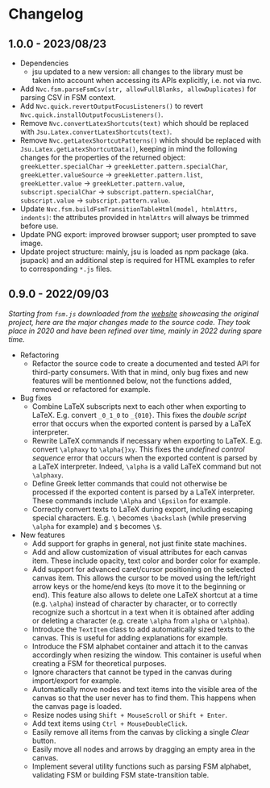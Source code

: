 # Changelog

## 1.0.0 - 2023/08/23

- Dependencies
    - jsu updated to a new version: all changes to the library must be taken
    into account when accessing its APIs explicitly, i.e. not via nvc.
- Add `Nvc.fsm.parseFsmCsv(str, allowFullBlanks, allowDuplicates)` for parsing
CSV in FSM context.
- Add `Nvc.quick.revertOutputFocusListeners()` to revert `Nvc.quick.installOutputFocusListeners()`.
- Remove `Nvc.convertLatexShortcuts(text)` which should be replaced with `Jsu.Latex.convertLatexShortcuts(text)`.
- Remove `Nvc.getLatexShortcutPatterns()` which should be replaced with `Jsu.Latex.getLatexShortcutData()`,
keeping in mind the following changes for the properties of the returned object:
`greekLetter.specialChar` &rarr; `greekLetter.pattern.specialChar`,
`greekLetter.valueSource` &rarr; `greekLetter.pattern.list`,
`greekLetter.value`       &rarr; `greekLetter.pattern.value`,
`subscript.specialChar`   &rarr; `subscript.pattern.specialChar`,
`subscript.value`         &rarr; `subscript.pattern.value`.
- Update `Nvc.fsm.buildFsmTransitionTableHtml(model, htmlAttrs, indents)`: the
attributes provided in `htmlAttrs` will always be trimmed before use.
- Update PNG export: improved browser support; user prompted to save image.
- Update project structure: mainly, jsu is loaded as npm package (aka. jsupack)
and an additional step is required for HTML examples to refer to corresponding `*.js`
files.

## 0.9.0 - 2022/09/03

*Starting from `fsm.js` downloaded from the [website](https://madebyevan.com/fsm/)
showcasing the original project, here are the major changes made to the source
code. They took place in 2020 and have been refined over time, mainly in 2022
during spare time.*

- Refactoring
    - Refactor the source code to create a documented and tested API for
    third-party consumers. With that in mind, only bug fixes and new features
    will be mentionned below, not the functions added, removed or refactored for
    example.
- Bug fixes
    - Combine LaTeX subscripts next to each other when exporting to LaTeX. E.g.
    convert `_0_1_0` to `_{010}`. This fixes the *double script* error that
    occurs when the exported content is parsed by a LaTeX interpreter.
    - Rewrite LaTeX commands if necessary when exporting to LaTeX. E.g. convert
    `\alphaxy` to `\alpha{}xy`. This fixes the *undefined control sequence*
    error that occurs when the exported content is parsed by a LaTeX
    interpreter. Indeed, `\alpha` is a valid LaTeX command but not `\alphaxy`.
    - Define Greek letter commands that could not otherwise be processed if the
    exported content is parsed by a LaTeX interpreter. These commands include
    `\Alpha` and `\Epsilon` for example.
    - Correctly convert texts to LaTeX during export, including escaping special
    characters. E.g. `\` becomes `\backslash` (while preserving `\alpha` for
    example) and `$` becomes `\$`.
- New features
    - Add support for graphs in general, not just finite state machines.
    - Add and allow customization of visual attributes for each canvas item.
    These include opacity, text color and border color for example.
    - Add support for advanced caret/cursor positioning on the selected canvas
    item. This allows the cursor to be moved using the left/right arrow keys or
    the home/end keys (to move it to the beginning or end). This feature also
    allows to delete one LaTeX shortcut at a time (e.g. `\alpha`) instead of
    character by character, or to correctly recognize such a shortcut in a text
    when it is obtained after adding or deleting a character (e.g. create `\alpha`
    from `alpha` or `\alphba`).
    - Introduce the `TextItem` class to add automatically sized texts to the
    canvas. This is useful for adding explanations for example.
    - Introduce the FSM alphabet container and attach it to the canvas
    accordingly when resizing the window. This container is useful when creating
    a FSM for theoretical purposes.
    - Ignore characters that cannot be typed in the canvas during import/export
    for example.
    - Automatically move nodes and text items into the visible area of the
    canvas so that the user never has to find them. This happens when the canvas
    page is loaded.
    - Resize nodes using `Shift + MouseScroll` or `Shift + Enter`.
    - Add text items using `Ctrl + MouseDoubleClick`.
    - Easily remove all items from the canvas by clicking a single *Clear*
    button.
    - Easily move all nodes and arrows by dragging an empty area in the canvas.
    - Implement several utility functions such as parsing FSM alphabet,
    validating FSM or building FSM state-transition table.

